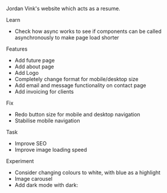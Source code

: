 Jordan Vink's website which acts as a resume.

Learn
- Check how async works to see if components can be called asynchronously to make page load shorter

Features
- Add future page
- Add about page
- Add Logo
- Completely change format for mobile/desktop size
- Add email and message functionality on contact page
- Add invoicing for clients

Fix
- Redo button size for mobile and desktop navigation
- Stabilise mobile navigation

Task
- Improve SEO
- Improve image loading speed

Experiment
- Consider changing colours to white, with blue as a highlight
- Image carousel
- Add dark mode with dark:
